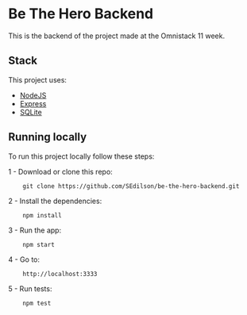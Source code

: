 # Be The Hero Backend

This is the backend of the project made at the Omnistack 11 week.

## Stack

This project uses:  

- [NodeJS](https://nodejs.org)
- [Express](https://expressjs.com)
- [SQLite](https://www.sqlite.org)

## Running locally

To run this project locally follow these steps:  

1 - Download or clone this repo:  
```
    git clone https://github.com/SEdilson/be-the-hero-backend.git
```

2 - Install the dependencies:  
```
    npm install
```

3 - Run the app:  
```
    npm start
```

4 - Go to:  
```
    http://localhost:3333
```

5 - Run tests:  
```
    npm test
```